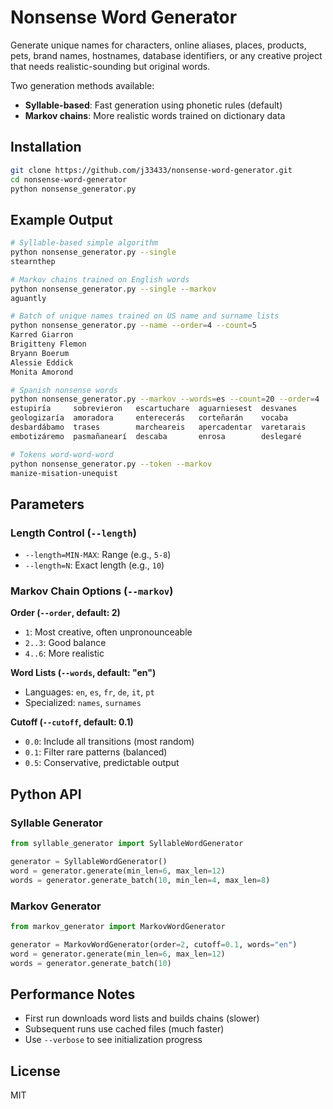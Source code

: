 # Nonsense Word Generator

Generate unique names for characters, online aliases, places, products, pets, brand names, hostnames, database identifiers, or any creative project that needs realistic-sounding but original words.

Two generation methods available:
- **Syllable-based**: Fast generation using phonetic rules (default)
- **Markov chains**: More realistic words trained on dictionary data

## Installation

```bash
git clone https://github.com/j33433/nonsense-word-generator.git
cd nonsense-word-generator
python nonsense_generator.py
```

## Example Output

```bash
# Syllable-based simple algorithm
python nonsense_generator.py --single
stearnthep

# Markov chains trained on English words
python nonsense_generator.py --single --markov
aguantly

# Batch of unique names trained on US name and surname lists
python nonsense_generator.py --name --order=4 --count=5
Karred Giarron
Brigitteny Flemon
Bryann Boerum
Alessie Eddick
Monita Amorond

# Spanish nonsense words
python nonsense_generator.py --markov --words=es --count=20 --order=4
estupiría     sobrevieron   escartuchare  aguarniesest  desvanes
geologizaría  amoradora     enterecerás   corteñarán    vocaba
desbardábamo  trases        marcheareis   apercadentar  varetarais
embotizáremo  pasmañanearí  descaba       enrosa        deslegaré   

# Tokens word-word-word
python nonsense_generator.py --token --markov
manize-misation-unequist
```

## Parameters

### Length Control (`--length`)
- `--length=MIN-MAX`: Range (e.g., `5-8`)
- `--length=N`: Exact length (e.g., `10`)

### Markov Chain Options (`--markov`)

**Order (`--order`, default: 2)**
- `1`: Most creative, often unpronounceable
- `2..3`: Good balance
- `4..6`: More realistic

**Word Lists (`--words`, default: "en")**
- Languages: `en`, `es`, `fr`, `de`, `it`, `pt`
- Specialized: `names`, `surnames`

**Cutoff (`--cutoff`, default: 0.1)**
- `0.0`: Include all transitions (most random)
- `0.1`: Filter rare patterns (balanced)
- `0.5`: Conservative, predictable output

## Python API

### Syllable Generator
```python
from syllable_generator import SyllableWordGenerator

generator = SyllableWordGenerator()
word = generator.generate(min_len=6, max_len=12)
words = generator.generate_batch(10, min_len=4, max_len=8)
```

### Markov Generator
```python
from markov_generator import MarkovWordGenerator

generator = MarkovWordGenerator(order=2, cutoff=0.1, words="en")
word = generator.generate(min_len=6, max_len=12)
words = generator.generate_batch(10)
```

## Performance Notes
- First run downloads word lists and builds chains (slower)
- Subsequent runs use cached files (much faster)
- Use `--verbose` to see initialization progress

## License

MIT
